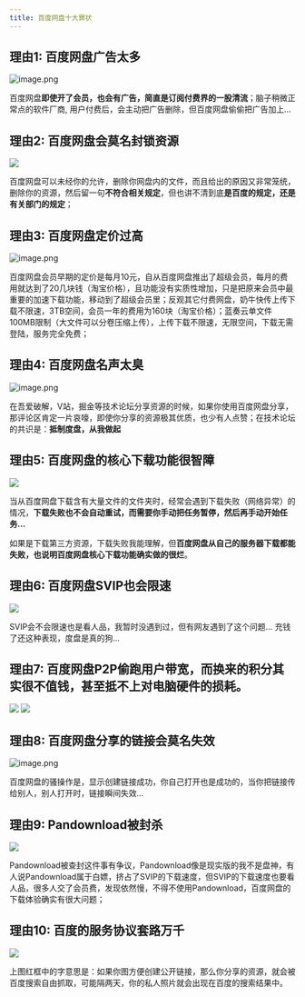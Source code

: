 ```yaml
---
title: 百度网盘十大罪状
---
```




## 理由1: 百度网盘广告太多

![image.png](https://www.v2fy.com/asset/0i/jikemiji/jikemiji-md/kr-000095.assets/1240-20200812193708688.png)


百度网盘**即使开了会员，也会有广告，简直是订阅付费界的一股清流**；脑子稍微正常点的软件厂商, 用户付费后，会主动把广告删除，但百度网盘偷偷把广告加上...


## 理由2: 百度网盘会莫名封锁资源

![](https://www.v2fy.com/asset/0i/jikemiji/jikemiji-md/kr-000095.assets/1240-20200812193709172.png)


百度网盘可以未经你的允许，删除你网盘内的文件，而且给出的原因又非常笼统，删除你的资源，然后留一句**不符合相关规定**，但也讲不清到底**是百度的规定，还是有关部门的规定**；


## 理由3: 百度网盘定价过高

![image.png](https://www.v2fy.com/asset/0i/jikemiji/jikemiji-md/kr-000095.assets/1240-20200812193708837.png)


百度网盘会员早期的定价是每月10元，自从百度网盘推出了超级会员，每月的费用就达到了20几块钱（淘宝价格），且功能没有实质性增加，只是把原来会员中最重要的加速下载功能，移动到了超级会员里；反观其它付费网盘，奶牛快传上传下载不限速，3TB空间，会员一年的费用为160块（淘宝价格）；蓝奏云单文件100MB限制（大文件可以分卷压缩上传），上传下载不限速，无限空间，下载无需登陆，服务完全免费；


## 理由4: 百度网盘名声太臭

![image.png](https://www.v2fy.com/asset/0i/jikemiji/jikemiji-md/kr-000095.assets/1240-20200812193708826.png)


在吾爱破解，V站，掘金等技术论坛分享资源的时候，如果你使用百度网盘分享，那评论区肯定一片哀嚎，即使你分享的资源极其优质，也少有人点赞；在技术论坛的共识是：**抵制度盘，从我做起**



## 理由5: 百度网盘的核心下载功能很智障

![](https://www.v2fy.com/asset/0i/jikemiji/jikemiji-md/kr-000095.assets/1240-20200812193708831.png)



当从百度网盘下载含有大量文件的文件夹时，经常会遇到下载失败（网络异常）的情况，**下载失败也不会自动重试，而需要你手动把任务暂停，然后再手动开始任务...**

如果是下载第三方资源，下载失败我能理解，但**百度网盘从自己的服务器下载都能失败，也说明百度网盘核心下载功能确实做的很烂**。


## 理由6: 百度网盘SVIP也会限速



![](https://www.v2fy.com/asset/0i/jikemiji/jikemiji-md/kr-000095.assets/1240-20200812193708859.png)

SVIP会不会限速也是看人品，我暂时没遇到过，但有网友遇到了这个问题... 充钱了还这种表现，度盘是真的狗...

## 理由7: 百度网盘P2P偷跑用户带宽，而换来的积分其实很不值钱，甚至抵不上对电脑硬件的损耗。

![](https://www.v2fy.com/asset/0i/jikemiji/jikemiji-md/kr-000095.assets/1240-20200812193708702.png)
![](https://www.v2fy.com/asset/0i/jikemiji/jikemiji-md/kr-000095.assets/1240-20200812193708759.png)



## 理由8: 百度网盘分享的链接会莫名失效

![image.png](https://www.v2fy.com/asset/0i/jikemiji/jikemiji-md/kr-000095.assets/1240-20200812193708863.png)

百度网盘的骚操作是，显示创建链接成功，你自己打开也是成功的，当你把链接传给别人，别人打开时，链接瞬间失效...


## 理由9: Pandownload被封杀

![](https://www.v2fy.com/asset/0i/jikemiji/jikemiji-md/kr-000095.assets/1240-20200812193708849.png)



Pandownload被查封这件事有争议，Pandownload像是现实版的我不是盘神，有人说Pandownload属于白嫖，挤占了SVIP的下载速度，但SVIP的下载速度也要看人品，很多人交了会员费，发现依然慢，不得不使用Pandownload，百度网盘的下载体验确实有很大问题；



## 理由10:  百度的服务协议套路万千

![](https://www.v2fy.com/asset/0i/jikemiji/jikemiji-md/kr-000095.assets/1240-20200812193708810.png)

上图红框中的字意思是：如果你图方便创建公开链接，那么你分享的资源，就会被百度搜索自由抓取，可能隔两天，你的私人照片就会出现在百度的搜索结果中。